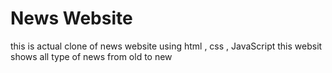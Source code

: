 # News Website
this is actual clone of news website using html , css , JavaScript
this websit shows all type of news from old to new 
